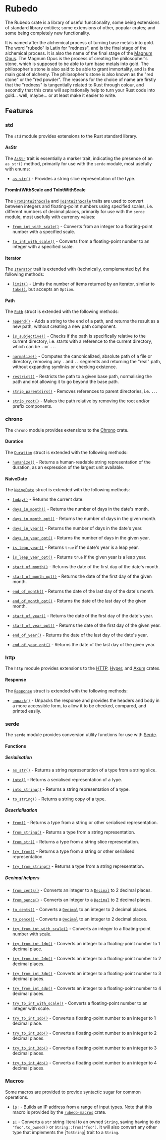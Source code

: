# Rubedo

The Rubedo crate is a library of useful functionality, some being extensions of
standard library entities; some extensions of other, popular crates; and some
being completely new functionality.

It is named after the alchemical process of turning base metals into gold. The
word "rubedo" is Latin for "redness", and is the final stage of the alchemical
process. It is also the name of the final stage of the
[Magnum Opus](https://en.wikipedia.org/wiki/Magnum_opus_(alchemy)). The Magnum
Opus is the process of creating the philosopher's stone, which is supposed to be
able to turn base metals into gold. The philosopher's stone is also said to be
able to grant immortality, and is the main goal of alchemy. The philosopher's
stone is also known as the "red stone" or the "red powder". The reasons for the
choice of name are firstly that the "redness" is tangentially related to Rust
through colour, and secondly that this crate will aspirationally help to turn
your Rust code into gold... well, maybe... or at least make it easier to write.

## Features

### std

The `std` module provides extensions to the Rust standard library.

#### AsStr

The [`AsStr`](https://docs.rs/rubedo/latest/rubedo/std/trait.AsStr.html) trait
is essentially a marker trait, indicating the presence of an `as_str()` method,
primarily for use with the `serde` module, most usefully with enums:

  - [`as_str()`](https://docs.rs/rubedo/latest/rubedo/std/trait.AsStr.html#tymethod.as_str) -
    Provides a string slice representation of the type.

#### FromIntWithScale and ToIntWithScale

The [`FromIntWithScale`](https://docs.rs/rubedo/latest/rubedo/std/trait.FromIntWithScale.html)
and [`ToIntWithScale`](https://docs.rs/rubedo/latest/rubedo/std/trait.ToIntWithScale.html)
traits are used to convert between integers and floating-point numbers using
specified scales, i.e. different numbers of decimal places, primarily for use
with the `serde` module, most usefully with currency values:

  - [`from_int_with_scale()`](https://docs.rs/rubedo/latest/rubedo/std/trait.FromIntWithScale.html#tymethod.from_int_with_scale) -
    Converts from an integer to a floating-point number with a specified scale.

  - [`to_int_with_scale()`](https://docs.rs/rubedo/latest/rubedo/std/trait.ToIntWithScale.html#tymethod.to_int_with_scale) -
    Converts from a floating-point number to an integer with a specified scale.

#### Iterator

The [`Iterator`](https://doc.rust-lang.org/std/iter/trait.Iterator.html) trait
is extended with (technically, complemented by) the following methods:

  - [`limit()`](https://docs.rs/rubedo/latest/rubedo/std/trait.PathExt.html#tymethod.append) -
    Limits the number of items returned by an iterator, similar to
    [`take()`](https://doc.rust-lang.org/std/iter/trait.Iterator.html#method.take),
    but accepts an `Option`.

#### Path

The [`Path`](https://doc.rust-lang.org/std/path/struct.Path.html) struct is
extended with the following methods:

  - [`append()`](https://docs.rs/rubedo/latest/rubedo/std/trait.PathExt.html#tymethod.append) -
    Adds a string to the end of a path, and returns the result as a new path,
    without creating a new path component.

  - [`is_subjective()`](https://docs.rs/rubedo/latest/rubedo/std/trait.PathExt.html#tymethod.is_subjective) -
    Checks if the path is specifically relative to the current directory, i.e.
    starts with a reference to the current directory, which can be `.` or `..`.

  - [`normalize()`](https://docs.rs/rubedo/latest/rubedo/std/trait.PathExt.html#tymethod.normalize) -
    Computes the canonicalized, absolute path of a file or directory, removing
    any `.` and `..` segments and returning the "real" path, without expanding
    symlinks or checking existence.

  - [`restrict()`](https://docs.rs/rubedo/latest/rubedo/std/trait.PathExt.html#tymethod.restrict) -
    Restricts the path to a given base path, normalising the path and not
    allowing it to go beyond the base path.

  - [`strip_parentdirs()`](https://docs.rs/rubedo/latest/rubedo/std/trait.PathExt.html#tymethod.strip_parentdirs) -
    Removes references to parent directories, i.e. `..`.

  - [`strip_root()`](https://docs.rs/rubedo/latest/rubedo/std/trait.PathExt.html#tymethod.strip_root) -
    Makes the path relative by removing the root and/or prefix components.

### chrono

The `chrono` module provides extensions to the [Chrono](https://crates.io/crates/chrono)
crate.

#### Duration

The [`Duration`](https://docs.rs/chrono/latest/chrono/struct.Duration.html)
struct is extended with the following methods:

  - [`humanize()`](https://docs.rs/rubedo/latest/rubedo/chrono/trait.DurationExt.html#tymethod.humanize) -
    Returns a human-readable string representation of the duration, as an
    expression of the largest unit available.

#### NaiveDate

The [`NaiveDate`](https://docs.rs/chrono/latest/chrono/naive/struct.NaiveDate.html)
struct is extended with the following methods:

  - [`today()`](https://docs.rs/rubedo/latest/rubedo/chrono/trait.NaiveDateExt.html#tymethod.today) -
    Returns the current date.

  - [`days_in_month()`](https://docs.rs/rubedo/latest/rubedo/chrono/trait.NaiveDateExt.html#tymethod.days_in_month) -
    Returns the number of days in the date's month.

  - [`days_in_month_opt()`](https://docs.rs/rubedo/latest/rubedo/chrono/trait.NaiveDateExt.html#tymethod.days_in_month_opt) -
    Returns the number of days in the given month.

  - [`days_in_year()`](https://docs.rs/rubedo/latest/rubedo/chrono/trait.NaiveDateExt.html#tymethod.days_in_year) -
    Returns the number of days in the date's year.

  - [`days_in_year_opt()`](https://docs.rs/rubedo/latest/rubedo/chrono/trait.NaiveDateExt.html#tymethod.days_in_year_opt) -
    Returns the number of days in the given year.

  - [`is_leap_year()`](https://docs.rs/rubedo/latest/rubedo/chrono/trait.NaiveDateExt.html#tymethod.is_leap_year) -
    Returns `true` if the date's year is a leap year.

  - [`is_leap_year_opt()`](https://docs.rs/rubedo/latest/rubedo/chrono/trait.NaiveDateExt.html#tymethod.is_leap_year_opt) -
    Returns `true` if the given year is a leap year.

  - [`start_of_month()`](https://docs.rs/rubedo/latest/rubedo/chrono/trait.NaiveDateExt.html#tymethod.start_of_month) -
    Returns the date of the first day of the date's month.

  - [`start_of_month_opt()`](https://docs.rs/rubedo/latest/rubedo/chrono/trait.NaiveDateExt.html#tymethod.start_of_month_opt) -
    Returns the date of the first day of the given month.

  - [`end_of_month()`](https://docs.rs/rubedo/latest/rubedo/chrono/trait.NaiveDateExt.html#tymethod.end_of_month) -
    Returns the date of the last day of the date's month.

  - [`end_of_month_opt()`](https://docs.rs/rubedo/latest/rubedo/chrono/trait.NaiveDateExt.html#tymethod.end_of_month_opt) -
    Returns the date of the last day of the given month.

  - [`start_of_year()`](https://docs.rs/rubedo/latest/rubedo/chrono/trait.NaiveDateExt.html#tymethod.start_of_year) -
    Returns the date of the first day of the date's year.

  - [`start_of_year_opt()`](https://docs.rs/rubedo/latest/rubedo/chrono/trait.NaiveDateExt.html#tymethod.start_of_year_opt) -
    Returns the date of the first day of the given year.

  - [`end_of_year()`](https://docs.rs/rubedo/latest/rubedo/chrono/trait.NaiveDateExt.html#tymethod.end_of_year) -
    Returns the date of the last day of the date's year.

  - [`end_of_year_opt()`](https://docs.rs/rubedo/latest/rubedo/chrono/trait.NaiveDateExt.html#tymethod.end_of_year_opt) -
    Returns the date of the last day of the given year.

### http

The `http` module provides extensions to the [HTTP](https://crates.io/crates/http),
[Hyper](https://crates.io/crates/hyper), and [Axum](https://crates.io/crates/axum)
crates.

#### Response

The [`Response`](https://docs.rs/http/latest/http/response/struct.Response.html)
struct is extended with the following methods:

  - [`unpack()`](https://docs.rs/rubedo/latest/rubedo/chrono/trait.ResponseExt.html#tymethod.unpack) -
    Unpacks the response and provides the headers and body in a more accessible
    form, to allow it to be checked, compared, and printed easily.

### serde

The `serde` module provides conversion utility functions for use with [Serde](https://crates.io/crates/serde).

#### Functions

##### Serialisation

  - [`as_str()`](https://docs.rs/rubedo/latest/rubedo/serde/fn.as_str.html) -
    Returns a string representation of a type from a string slice.

  - [`into()`](https://docs.rs/rubedo/latest/rubedo/serde/fn.into.html) -
    Returns a serialised representation of a type.

  - [`into_string()`](https://docs.rs/rubedo/latest/rubedo/serde/fn.into_string.html) -
    Returns a string representation of a type.

  - [`to_string()`](https://docs.rs/rubedo/latest/rubedo/serde/fn.to_string.html) -
    Returns a string copy of a type.

##### Deserialisation

  - [`from()`](https://docs.rs/rubedo/latest/rubedo/serde/fn.from.html) -
    Returns a type from a string or other serialised representation.
    
  - [`from_string()`](https://docs.rs/rubedo/latest/rubedo/serde/fn.from_string.html) -
    Returns a type from a string representation.

  - [`from_str()`](https://docs.rs/rubedo/latest/rubedo/serde/fn.from_str.html) -
    Returns a type from a string slice representation.
    
  - [`try_from()`](https://docs.rs/rubedo/latest/rubedo/serde/fn.try_from.html) -
    Returns a type from a string or other serialised representation.

  - [`try_from_string()`](https://docs.rs/rubedo/latest/rubedo/serde/fn.try_from_string.html) -
    Returns a type from a string representation.

##### Decimal helpers

  - [`from_cents()`](https://docs.rs/rubedo/latest/rubedo/serde/fn.from_cents.html) -
    Converts an integer to a [`Decimal`](https://crates.io/crates/rust_decimal)
    to 2 decimal places.

  - [`from_pence()`](https://docs.rs/rubedo/latest/rubedo/serde/fn.from_pence.html) -
    Converts an integer to a [`Decimal`](https://crates.io/crates/rust_decimal)
    to 2 decimal places.

  - [`to_cents()`](https://docs.rs/rubedo/latest/rubedo/serde/fn.to_cents.html) -
    Converts a [`Decimal`](https://crates.io/crates/rust_decimal) to an integer
    to 2 decimal places.

  - [`to_pence()`](https://docs.rs/rubedo/latest/rubedo/serde/fn.to_pence.html) -
    Converts a [`Decimal`](https://crates.io/crates/rust_decimal) to an integer
    to 2 decimal places.

  - [`try_from_int_with_scale()`](https://docs.rs/rubedo/latest/rubedo/serde/fn.try_from_int_with_scale.html) -
    Converts an integer to a floating-point number with scale.

  - [`try_from_int_1dp()`](https://docs.rs/rubedo/latest/rubedo/serde/fn.try_from_int_1dp.html) -
    Converts an integer to a floating-point number to 1 decimal place.

  - [`try_from_int_2dp()`](https://docs.rs/rubedo/latest/rubedo/serde/fn.try_from_int_2dp.html) -
    Converts an integer to a floating-point number to 2 decimal places.

  - [`try_from_int_3dp()`](https://docs.rs/rubedo/latest/rubedo/serde/fn.try_from_int_3dp.html) -
    Converts an integer to a floating-point number to 3 decimal places.

  - [`try_from_int_4dp()`](https://docs.rs/rubedo/latest/rubedo/serde/fn.try_from_int_4dp.html) -
    Converts an integer to a floating-point number to 4 decimal places.

  - [`try_to_int_with_scale()`](https://docs.rs/rubedo/latest/rubedo/serde/fn.try_to_int_with_scale.html) -
    Converts a floating-point number to an integer with scale.

  - [`try_to_int_1dp()`](https://docs.rs/rubedo/latest/rubedo/serde/fn.try_to_int_1dp.html) -
    Converts a floating-point number to an integer to 1 decimal place.

  - [`try_to_int_2dp()`](https://docs.rs/rubedo/latest/rubedo/serde/fn.try_to_int_2dp.html) -
    Converts a floating-point number to an integer to 2 decimal places.

  - [`try_to_int_3dp()`](https://docs.rs/rubedo/latest/rubedo/serde/fn.try_to_int_3dp.html) -
    Converts a floating-point number to an integer to 3 decimal places.

  - [`try_to_int_4dp()`](https://docs.rs/rubedo/latest/rubedo/serde/fn.try_to_int_4dp.html) -
    Converts a floating-point number to an integer to 4 decimal places.

### Macros

Some macros are provided to provide syntactic sugar for common operations.

  - [`ip!`](https://docs.rs/rubedo-macros/latest/rubedo_macros/macro.ip.html) -
    Builds an IP address from a range of input types. Note that this macro is
    provided by the [`rubedo-macros`](https://crates.io/crates/rubedo-macros)
    crate.

  - [`s!`](https://docs.rs/rubedo/latest/rubedo/sugar/macro.s.html) -
    Converts a `str` string literal to an owned `String`, saving having to do
    `"foo".to_owned()` or `String::from("foo")`. It will also convert any other
    type that implements the [`ToString`] trait to a `String`.


